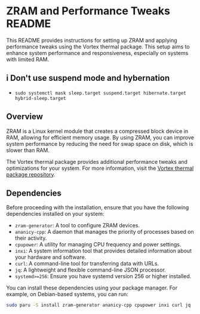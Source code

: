 # ZRAM and Performance Tweaks README

This README provides instructions for setting up ZRAM and applying performance tweaks using the Vortex thermal package. This setup aims to enhance system performance and responsiveness, especially on systems with limited RAM.

## i Don't use suspend mode and hybernation
- ```sudo systemctl mask sleep.target suspend.target hibernate.target hybrid-sleep.target```

## Overview

ZRAM is a Linux kernel module that creates a compressed block device in RAM, allowing for efficient memory usage. By using ZRAM, you can improve system performance by reducing the need for swap space on disk, which is slower than RAM.

The Vortex thermal package provides additional performance tweaks and optimizations for your system. For more information, visit the [Vortex thermal package repository](https://github.com/ALEX5402/Vortex-thermal-pkg).

## Dependencies

Before proceeding with the installation, ensure that you have the following dependencies installed on your system:

- `zram-generator`: A tool to configure ZRAM devices.
- `ananicy-cpp`: A daemon that manages the priority of processes based on their activity.
- `cpupower`: A utility for managing CPU frequency and power settings.
- `inxi`: A system information tool that provides detailed information about your hardware and software.
- `curl`: A command-line tool for transferring data with URLs.
- `jq`: A lightweight and flexible command-line JSON processor.
- `systemd>=256`: Ensure you have systemd version 256 or higher installed.

You can install these dependencies using your package manager. For example, on Debian-based systems, you can run:

```bash
sudo paru -S install zram-generator ananicy-cpp cpupower inxi curl jq
```
